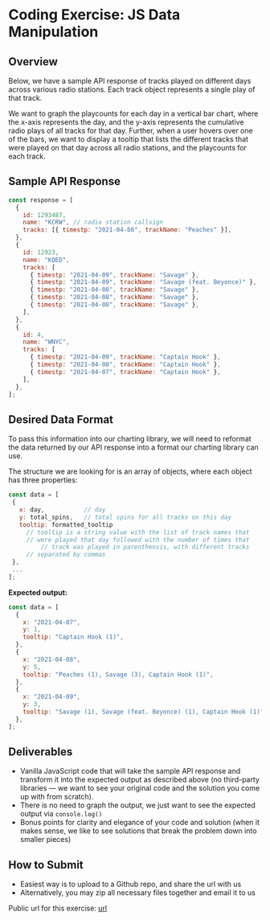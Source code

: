 # Coding Exercise: JS Data Manipulation

## Overview

Below, we have a sample API response of tracks played on different days across various radio stations. Each track object represents a single play of that track.

We want to graph the playcounts for each day in a vertical bar chart, where the x-axis represents the day, and the y-axis represents the cumulative radio plays of all tracks for that day. Further, when a user hovers over one of the bars, we want to display a tooltip that lists the different tracks that were played on that day across all radio stations, and the playcounts for each track.

## Sample API Response

```jsx
const response = [
  {
    id: 1293487,
    name: "KCRW", // radio station callsign
    tracks: [{ timestp: "2021-04-08", trackName: "Peaches" }],
  },
  {
    id: 12923,
    name: "KQED",
    tracks: [
      { timestp: "2021-04-09", trackName: "Savage" },
      { timestp: "2021-04-09", trackName: "Savage (feat. Beyonce)" },
      { timestp: "2021-04-08", trackName: "Savage" },
      { timestp: "2021-04-08", trackName: "Savage" },
      { timestp: "2021-04-08", trackName: "Savage" },
    ],
  },
  {
    id: 4,
    name: "WNYC",
    tracks: [
      { timestp: "2021-04-09", trackName: "Captain Hook" },
      { timestp: "2021-04-08", trackName: "Captain Hook" },
      { timestp: "2021-04-07", trackName: "Captain Hook" },
    ],
  },
];
```

## Desired Data Format

To pass this information into our charting library, we will need to reformat the data returned by our API response into a format our charting library can use.

The structure we are looking for is an array of objects, where each object has three properties:

```jsx
const data = [
 {
   x: day,           // day
   y: total_spins,   // total spins for all tracks on this day
   tooltip: formatted_tooltip
     // tooltip is a string value with the list of track names that
     // were played that day followed with the number of times that
		 // track was played in parenthensis, with different tracks
     // separated by commas
 },
 ...
];
```

**Expected output:**

```jsx
const data = [
  {
    x: "2021-04-07",
    y: 1,
    tooltip: "Captain Hook (1)",
  },
  {
    x: "2021-04-08",
    y: 5,
    tooltip: "Peaches (1), Savage (3), Captain Hook (1)",
  },
  {
    x: "2021-04-09",
    y: 3,
    tooltip: "Savage (1), Savage (feat. Beyonce) (1), Captain Hook (1)",
  },
];
```

## Deliverables

- Vanilla JavaScript code that will take the sample API response and transform it into the expected output as described above (no third-party libraries — we want to see your original code and the solution you come up with from scratch).
- There is no need to graph the output, we just want to see the expected output via `console.log()`
- Bonus points for clarity and elegance of your code and solution (when it makes sense, we like to see solutions that break the problem down into smaller pieces)

## How to Submit

- Easiest way is to upload to a Github repo, and share the url with us
- Alternatively, you may zip all necessary files together and email it to us

Public url for this exercise: [url](https://www.notion.so/Coding-Exercise-JS-Data-Manipulation-5bf2861c55564135a362a31c732aa527)
